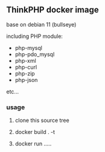 ## ThinkPHP docker image 

base on debian 11 (bullseye)

including PHP module:

* php-mysql
* php-pdo_mysql
* php-xml
* php-curl
* php-zip
* php-json


etc...

### usage 

1. clone this source tree

2. docker build . -t <tag>  

3. docker run .....

